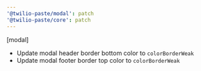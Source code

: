 ```yaml
---
'@twilio-paste/modal': patch
'@twilio-paste/core': patch
---
```


[modal]

- Update modal header border bottom color to `colorBorderWeak`
- Update modal footer border top color to `colorBorderWeak`
